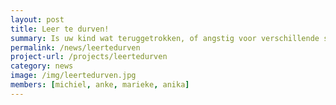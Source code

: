 ```yaml
---
layout: post
title: Leer te durven!
summary: Is uw kind wat teruggetrokken, of angstig voor verschillende situaties en zou je het fijn vinden als uw kind meer dingen zou durven? Dan is het Leer te durven programma misschien iets voor uw kind! <a href="/projects/kiba"> Lees verder </a>
permalink: /news/leertedurven
project-url: /projects/leertedurven
category: news
image: /img/leertedurven.jpg
members: [michiel, anke, marieke, anika]
---
```

